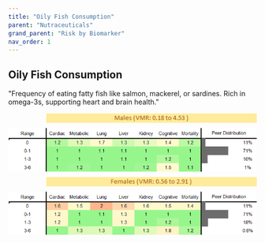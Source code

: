 ```yaml
---
title: "Oily Fish Consumption"
parent: "Nutraceuticals"
grand_parent: "Risk by Biomarker"
nav_order: 1
---
```



## Oily Fish Consumption


"Frequency of eating fatty fish like salmon, mackerel, or sardines. Rich in omega-3s, supporting heart and brain health."

<div style="display: flex; flex-direction: column; gap: 10px;">

  <img src="/assets/images/vmrbiomarker_oily_fish_intake__male.png" alt="Oily Fish Consumption VMR Male" style="margin-left: 15%">
  <img src="/assets/images/rr_oily_fish_intake__male.png" alt="Oily Fish Consumption RR Male">

  <img src="/assets/images/vmrbiomarker_oily_fish_intake__female.png" alt="Oily Fish Consumption VMR Female" style="margin-left: 15%; ">
  <img src="/assets/images/rr_oily_fish_intake__female.png" alt="Oily Fish Consumption RR Female">

</div>



